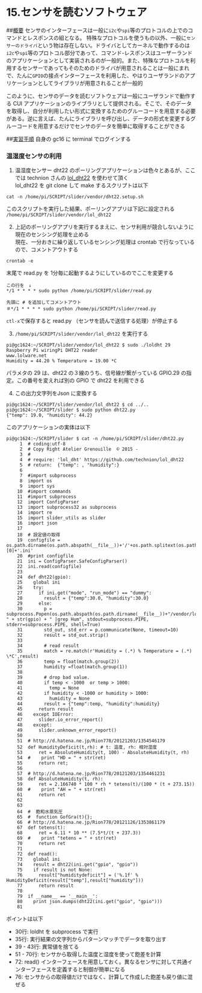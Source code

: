 # 15.センサを読むソフトウェア

##<u>概要</u>
センサのインターフェースは一般に`i2c`や`spi`等のプロトコルの上でのコマンドとレスポンスの組となる。
特殊なプロトコルを使うもの以外、一般に`センサーのドライバ`という物は存在しない。ドライバとしてカーネルで動作するのは`i2c`や`spi`等のプロトコル部分であって、コマンド-レスポンスはユーザーランドのアプリケーションとして実装されるのが一般的。また、特殊なプロトコルを利用するセンサーであってもそのためのドライバが用意されることは一般にまれで、たんに`GPIO`の接点インターフェースを利用した、やはりユーザランドのアプリケーションとしてライブラリが用意されることが一般的

このように、センサのデータを読むソフトウェアは一般にユーザランドで動作する CUI アプリケーションのライブラリとして提供される。そこで、そのデータを取得し、自分が利用したい形式に変換するためのグルーコードを用意する必要がある。逆に言えば、たんにライブラリを呼び出し、データの形式を変更するグルーコードを用意するだけでセンサのデータを簡単に取得することができる

##<u>実習手順</u>
自身の gc16 に terminal でログインする

### 温湿度センサの利用

1. 温湿度センサー dht22 のポーリングアプリケーションは色々とあるが、ここでは technion さんの [lol_dht22](https://github.com/technion) を使わせて頂く  
lol_dht22 を git clone して make するスクリプトは以下  
```
cat -n /home/pi/SCRIPT/slider/vendor/dht22.setup.sh
```  
このスクリプトを実行した結果、ポーリングアプリは下記に設定される  
`/home/pi/SCRIPT/slider/vendor/lol_dht22`  

2. 上記のポーリングアプリを実行するまえに、センサ利用が競合しないように現在のセンシング処理を止める  
現在、一分おきに繰り返しているセンシング処理は crontab で行なっているので、コメントアウトする
```
crontab -e
```  
末尾で read.py を 1分毎に起動するようにしているのでここを変更する  
```
この行を　↓
*/1 * * * * sudo python /home/pi/SCRIPT/slider/read.py

先頭に # を追加してコメントアウト
＃*/1 * * * * sudo python /home/pi/SCRIPT/slider/read.py
```  
`ctl-x`で保存すると read.py （センサを読んで送信する処理）が停止する  


3. `/home/pi/SCRIPT/slider/vendor/lol_dht22` を実行する  
```
pi@gc1624:~/SCRIPT/slider/vendor/lol_dht22 $ sudo ./loldht 29
Raspberry Pi wiringPi DHT22 reader
www.lolware.net
Humidity = 44.20 % Temperature = 19.00 *C
```  
パラメタの 29 は、dht22 の３線のうち、信号線が繋がっている GPIO.29 の指定。この番号を変えれば別の GPIO で dht22 を利用できる  

4. この出力文字列をJson に変換する  
```
pi@gc1624:~/SCRIPT/slider/vendor/lol_dht22 $ cd ../..
pi@gc1624:~/SCRIPT/slider $ sudo python dht22.py
{"temp": 19.0, "humidity": 44.2}
```  
このアプリケーションの実体は以下  
```
pi@gc1624:~/SCRIPT/slider $ cat -n /home/pi/SCRIPT/slider/dht22.py
     1	# coding:utf-8
     2	# Copy Right Atelier Grenouille  © 2015 -
     3	#
     4	# require: 'lol_dht' https://github.com/technion/lol_dht22
     5	# return:  {"temp": , "humidity":}
     6
     7	#import subprocess
     8	import os
     9	import sys
    10	#import commands
    11	#import subprocess
    12	import ConfigParser
    13	import subprocess32 as subprocess
    14	import re
    15	import slider_utils as slider
    16	import json
    17
    18	# 設定値の取得
    19	configfile = os.path.dirname(os.path.abspath(__file__))+'/'+os.path.splitext(os.path.basename(__file__))[0]+'.ini'
    20	#print configfile
    21	ini = ConfigParser.SafeConfigParser()
    22	ini.read(configfile)
    23
    24	def dht22(gpio):
    25	  global ini
    26	  try:
    27	    if ini.get("mode", "run_mode") == "dummy":
    28	      result = {"temp":30.0, "humidity":30.0}
    29	    else:
    30	      p = subprocess.Popen(os.path.abspath(os.path.dirname(__file__))+"/vendor/lol_dht22/loldht " + str(gpio) + " |grep Hum", stdout=subprocess.PIPE, stderr=subprocess.PIPE, shell=True)
    31	      std_out, std_err = p.communicate(None, timeout=10)
    32	      result = std_out.strip()
    33
    34	      # read result
    35	      match = re.match(r'Humidity = (.*) % Temperature = (.*) \*C',result)
    36	      temp = float(match.group(2))
    37	      humidity =float(match.group(1))
    38
    39	      # drop bad value.
    40	      if temp < -1000  or temp > 1000:
    41	        temp = None
    42	      if humidity < -1000 or humidity > 1000:
    43	        humidity = None
    44	      result = {"temp":temp, "humidity":humidity}
    45	    return result
    46	  except IOError:
    47	    slider.io_error_report()
    48	  except:
    49	    slider.unknown_error_report()
    50
    51	# http://d.hatena.ne.jp/Rion778/20121203/1354546179
    52	def HumidityDeficit(t,rh): # t: 温度, rh: 相対湿度
    53	    ret = AbsoluteHumidity(t, 100) - AbsoluteHumidity(t, rh)
    54	#    print "HD = " + str(ret)
    55	    return ret;
    56
    57	# http://d.hatena.ne.jp/Rion778/20121203/1354461231
    58	def AbsoluteHumidity(t, rh):
    59	    ret = 2.166740 * 100 * rh * tetens(t)/(100 * (t + 273.15))
    60	#    print "AH = " + str(ret)
    61	    return ret
    62
    63
    64	#  飽和水蒸気圧
    65	#  function GofGra(t){};
    66	# http://d.hatena.ne.jp/Rion778/20121126/1353861179
    67	def tetens(t):
    68	    ret = 6.11 * 10 ** (7.5*t/(t + 237.3))
    69	#    print "tetens = " + str(ret)
    70	    return ret
    71
    72	def read():
    73	  global ini
    74	  result = dht22(ini.get("gpio", "gpio"))
    75	  if result is not None:
    76	    result["humiditydeficit"] = ('%.1f' % HumidityDeficit(result["temp"],result["humidity"]))
    77	    return result
    78
    79	if __name__ == '__main__':
    80	  print json.dumps(dht22(ini.get("gpio", "gpio")))
    81
```  
ポイントは以下  
  - 30行: loldht を subprocess で実行
  - 35行: 実行結果の文字列からパターンマッチでデータを取り出す
  - 39 - 43行: 異常値を捨てる
  - 51 - 70行: センサから取得した温度と湿度を使って飽差を計算
  - 72: read() インターフェースを用意しておく。異なるセンサに対して共通インターフェースを定義すると制御が簡単になる
  - 76: センサからの取得値だけではなく、計算して作成した飽差も戻り値に混ぜる
